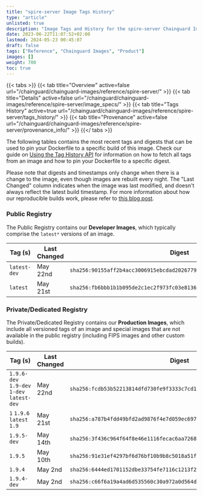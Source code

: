 ```yaml
---
title: "spire-server Image Tags History"
type: "article"
unlisted: true
description: "Image Tags and History for the spire-server Chainguard Image"
date: 2023-06-22T11:07:52+02:00
lastmod: 2024-05-23 00:45:07
draft: false
tags: ["Reference", "Chainguard Images", "Product"]
images: []
weight: 700
toc: true
---
```


{{< tabs >}}
{{< tab title="Overview" active=false url="/chainguard/chainguard-images/reference/spire-server/" >}}
{{< tab title="Details" active=false url="/chainguard/chainguard-images/reference/spire-server/image_specs/" >}}
{{< tab title="Tags History" active=true url="/chainguard/chainguard-images/reference/spire-server/tags_history/" >}}
{{< tab title="Provenance" active=false url="/chainguard/chainguard-images/reference/spire-server/provenance_info/" >}}
{{</ tabs >}}

The following tables contains the most recent tags and digests that can be used to pin your Dockerfile to a specific build of this image. Check our guide on [Using the Tag History API](/chainguard/chainguard-images/using-the-tag-history-api/) for information on how to fetch all tags from an image and how to pin your Dockerfile to a specific digest.

Please note that digests and timestamps only change when there is a change to the image, even though images are rebuilt every night. The "Last Changed" column indicates when the image was last modified, and doesn't always reflect the latest build timestamp. For more information about how our reproducible builds work, please refer to [this blog post](https://www.chainguard.dev/unchained/reproducing-chainguards-reproducible-image-builds).

### Public Registry
The Public Registry contains our **Developer Images**, which typically comprise the `latest*` versions of an image.

| Tag (s)       | Last Changed | Digest                                                                    |
|---------------|--------------|---------------------------------------------------------------------------|
|  `latest-dev` | May 22nd     | `sha256:90155aff2b4acc3006915ebcdad20267794f1cd643596501ca52ce640674868f` |
|  `latest`     | May 21st     | `sha256:fb6bbb1b1b095de2c1ec2f973fc03e81364a8084c1b1f3414dbb9cb21fab3783` |


### Private/Dedicated Registry
The Private/Dedicated Registry contains our **Production Images**, which include all versioned tags of an image and special images that are not available in the public registry (including FIPS images and other custom builds).

| Tag (s)                                     | Last Changed | Digest                                                                    |
|---------------------------------------------|--------------|---------------------------------------------------------------------------|
|  `1.9.6-dev` `1.9-dev` `1-dev` `latest-dev` | May 22nd     | `sha256:fcdb53b52213814dfd730fe9f3333c7cd1718172531ddb124e8984731dec73e3` |
|  `1` `1.9.6` `latest` `1.9`                 | May 21st     | `sha256:a787b4fdd49bfd2ad9876f4e7d059ec6971a6478ed7b1b8f2e0de4d896c6a14d` |
|  `1.9.5-dev`                                | May 14th     | `sha256:3f436c964f64f8e46e1116fecac6aa7268e22b3c5eecb84d4020f157c33cbea2` |
|  `1.9.5`                                    | May 10th     | `sha256:91e31ef4297bf6d76bf10b9b8c5018a51f0faf2fe83dc351a6ad43d1b1da5cb0` |
|  `1.9.4`                                    | May 2nd      | `sha256:6444ed1701152dbe33754fe7116c1213f20b673fc50095f32e5a04491c515eaf` |
|  `1.9.4-dev`                                | May 2nd      | `sha256:c66f6a19a4ad6d535560c30a972a0d564d0fff34ff2ca2742383534753d1c80c` |

